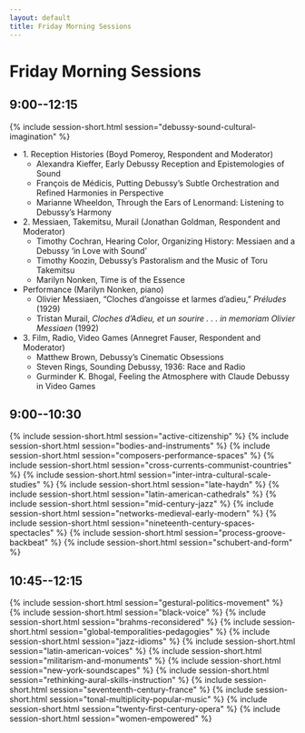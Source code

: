 ```yaml
---
layout: default
title: Friday Morning Sessions
---
```


# Friday Morning Sessions

## 9:00--12:15

{% include session-short.html session="debussy-sound-cultural-imagination" %}
<ul class="paper-list">
  <li>1. Reception Histories (Boyd Pomeroy, Respondent and Moderator)
    <ul>
      <li>Alexandra Kieffer, <span class="title">Early Debussy Reception and Epistemologies of Sound</span></li>
      <li>François de Médicis, <span class="title">Putting Debussy’s Subtle Orchestration and Refined Harmonies in Perspective</span></li>
      <li>Marianne Wheeldon, <span class="title">Through the Ears of Lenormand: Listening to Debussy’s Harmony</span></li>
    </ul>
  </li>
  <li>2. Messiaen, Takemitsu, Murail (Jonathan Goldman, Respondent and Moderator)
     <ul>
       <li>Timothy Cochran, <span class="title">Hearing Color, Organizing History: Messiaen and a Debussy ‘in Love with Sound’</span></li>
       <li>Timothy Koozin, <span class="title">Debussy’s Pastoralism and the Music of Toru Takemitsu</span></li>
       <li>Marilyn Nonken, <span class="title">Time is of the Essence</span></li>
     </ul>
   </li>
  <li>Performance (Marilyn Nonken, piano)
    <ul>
      <li>Olivier Messiaen, “Cloches d’angoisse et larmes d’adieu,” <i>Préludes</i> (1929)</li>
      <li>Tristan Murail, <i>Cloches d’Adieu, et un sourire . . . in memoriam Olivier Messiaen</i> (1992)</li>
    </ul>
  </li>
  <li>3. Film, Radio, Video Games (Annegret Fauser, Respondent and Moderator)
    <ul>
      <li>Matthew Brown, <span class="title">Debussy’s Cinematic Obsessions</span></li>
      <li>Steven Rings, <span class="title">Sounding Debussy, 1936: Race and Radio</span></li>
      <li>Gurminder K. Bhogal, <span class="title">Feeling the Atmosphere with Claude Debussy in Video Games</span></li>
    </ul>
  </li>
</ul>


## 9:00--10:30

{% include session-short.html session="active-citizenship" %}
{% include session-short.html session="bodies-and-instruments" %}
{% include session-short.html session="composers-performance-spaces" %}
{% include session-short.html session="cross-currents-communist-countries" %}
{% include session-short.html session="inter-intra-cultural-scale-studies" %}
{% include session-short.html session="late-haydn" %}
{% include session-short.html session="latin-american-cathedrals" %}
{% include session-short.html session="mid-century-jazz" %}
{% include session-short.html session="networks-medieval-early-modern" %}
{% include session-short.html session="nineteenth-century-spaces-spectacles" %}
{% include session-short.html session="process-groove-backbeat" %}
{% include session-short.html session="schubert-and-form" %}

## 10:45--12:15

{% include session-short.html session="gestural-politics-movement" %}
{% include session-short.html session="black-voice" %}
{% include session-short.html session="brahms-reconsidered" %}
{% include session-short.html session="global-temporalities-pedagogies" %}
{% include session-short.html session="jazz-idioms" %}
{% include session-short.html session="latin-american-voices" %}
{% include session-short.html session="militarism-and-monuments" %}
{% include session-short.html session="new-york-soundscapes" %}
{% include session-short.html session="rethinking-aural-skills-instruction" %}
{% include session-short.html session="seventeenth-century-france" %}
{% include session-short.html session="tonal-multiplicity-popular-music" %}
{% include session-short.html session="twenty-first-century-opera" %}
{% include session-short.html session="women-empowered" %}
